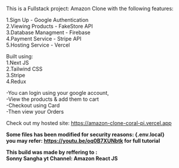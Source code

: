 This is a Fullstack project: Amazon Clone with the following features:

1.Sign Up - Google Authentication  
2.Viewing Products - FakeStore API  
3.Database Managment - Firebase  
4.Payment Service - Stripe API  
5.Hosting Service - Vercel  

Built using:  
1.Next JS  
2.Tailwind CSS  
3.Stripe  
4.Redux
  
  
-You can login using your google account,  
-View the products & add them to cart  
-Checkout using Card  
-Then view your Orders  

Check out my hosted site: https://amazon-clone-coral-pi.vercel.app
  
**Some files has been modified for security reasons: {.env.local}  
you may refer: https://youtu.be/oq0B7XUNbtk for full tutorial**  

**This build was made by reffering to :  
Sonny Sangha yt Channel: Amazon React JS**
